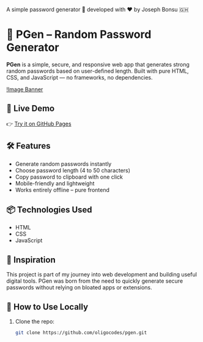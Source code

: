 A simple password generator 🔐 developed with ❤️ by Joseph Bonsu 🇬🇭 

# 🔐 PGen – Random Password Generator

**PGen** is a simple, secure, and responsive web app that generates strong random passwords based on user-defined length. Built with pure HTML, CSS, and JavaScript — no frameworks, no dependencies.

[!Image Banner](https://i.postimg.cc/26dg9m8Z/IMG-20250619-WA0024.jpg)

## 🚀 Live Demo

👉 [Try it on GitHub Pages](https://OligoCodes.github.io/pgen)

## 🛠 Features

- Generate random passwords instantly  
- Choose password length (4 to 50 characters)  
- Copy password to clipboard with one click  
- Mobile-friendly and lightweight  
- Works entirely offline – pure frontend

## 📦 Technologies Used

- HTML  
- CSS  
- JavaScript

## 🧠 Inspiration

This project is part of my journey into web development and building useful digital tools. PGen was born from the need to quickly generate secure passwords without relying on bloated apps or extensions.

## 📁 How to Use Locally

1. Clone the repo:  
   ```bash
   git clone https://github.com/oligocodes/pgen.git
